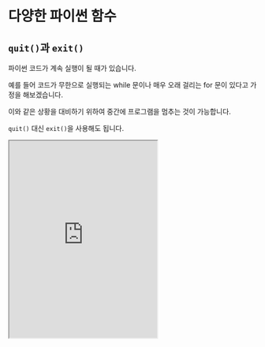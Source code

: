 # 다양한 파이썬 함수

## `quit()`과 `exit()`

파이썬 코드가 계속 실행이 될 때가 있습니다.

예를 들어 코드가 무한으로 실행되는 while 문이나 매우 오래 걸리는 for 문이 있다고 가정을 해보겠습니다.

이와 같은 상황을 대비하기 위하여 중간에 프로그램을 멈추는 것이 가능합니다.

`quit()` 대신 `exit()`을 사용해도 됩니다.

<iframe
  loading="lazy"
  title="Python IDLE Trinket"
  src="https://trinket.io/embed/python3/8b75210243"
  height="400"
/>

## `help()`

파이썬에서는 아주 좋은 도움말 프로그램이 있습니다.

도움 프로그램을 실행하기 위하여 `help()` 함수를 사용할 수 있습니다.

<iframe
  loading="lazy"
  title="Python IDLE Trinket"
  src="https://trinket.io/embed/python3/ea0c810c1a"
  height="400"
/>
